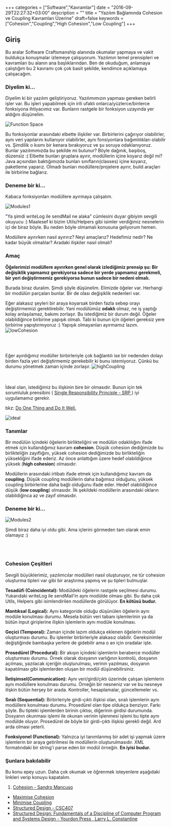 +++
categories = ["Software","Kavramlar"]
date = "2016-09-29T22:27:32+03:00"
description = ""
title = "Yazılım Bağlamında Cohesion ve Coupling Kavramları Üzerine"
draft=false
keywords = ["Cohesion","Coupling","High Cohesion","Low Coupling"]
+++


## Giriş

Bu aralar Software Craftsmanship alanında okumalar yapmaya ve vakit buldukça konuşmalar izlemeye çalışıyorum. Yazılımın temel prensipleri ve kavramları bu alanın ana başlıklarından. Ben de okuduğum, anlamaya çalıştığım bu 2 kavramı çok çok basit şekilde,  kendimce açıklamaya çalışacağım.

<!--more-->

### Diyelim ki...

Diyelim ki bir yazılım geliştiriyoruz. Yazılımımızın yapması gereken belirli işler var. Bu işleri yapabilmek için irili ufaklı onlarca/yüzlerce/binlerce fonksiyona ihtiyacımız var. Bunların rastgele bir fonksiyon uzayında yer aldığını düşünelim.

<img src="/img/cohesion-coupling/functionSpace.png" title="Function Space"/>

Bu fonksiyonlar arasındaki elbette ilişkiler var. Birbirlerini çağırıyor olabilirler, aynı veri yapılarını kullanıyor olabilirler, aynı fonsiyonlara bağımlılıkları olabilir vs. Şimdilik o kısmı bir kenara bırakıyoruz ve şu soruya odaklanıyoruz. Bunlar yazılımımızda bu şekilde mi bulunur? Böyle dağınık, başıboş, düzensiz :( Elbette bunları gruplara ayırır, modüllerin içine koyarız değil mi? Java açısından baktığımızda bunları sınıfların(classes) içine koyarız, paketleme yaparız. Olmadı bunları modüllere/projelere ayırır, build araçları ile birbirine bağlarız.


### Deneme bir ki...

Kabaca fonksiyonları modüllere ayırmaya çalışalım.

<img src="/img/cohesion-coupling/modules1.png" title="Modules1"/>

"Ya şimdi writeLog ile sendMail ne alaka" cümlesini duyar gibiyim sevgili okuyucu :) Maalesef ki bizim Utils/Helpers gibi isimler verdiğimiz nesnelerin içi de biraz böyle. Bu neden böyle olmamalı konusuna geliyorum hemen.

Modüllere ayırırken nasıl ayırırız? Neyi amaçlarız? Hedefimiz nedir? Ne kadar büyük olmalılar? Aradaki ilişkiler nasıl olmalı?

### Amaç

**Öğelerimizi modüllere ayırırken genel olarak izlediğimiz prensip şu: Bir değişiklik yapmamız gerekiyorsa sadece bir yerde yapmamız gerekmeli, bir yeri değiştirmemiz gerekiyorsa bunun sadece bir nedeni olmalı.** 

Burada biraz duralım. Şimdi şöyle düşünelim. Elimizde öğeler var. Herhangi bir modülün parçaları bunlar. Bir de olası değişiklik nedenleri var.

Eğer alakasız şeyleri bir araya koyarsak birden fazla sebep orayı değiştirmemizi gerektirebilir. Yani modülümüz **odaklı** olmaz, ne iş yaptığı kolay anlaşılamaz, bakımı zorlaşır. Bu istediğimiz bir durum değil. Öğeler olabildiğince birbirine yapışık olmalı. Tabi ki bunun için öğeleri gereksiz yere birbirine yapıştırmıyoruz :) Yapışık olmayanları ayırmamız lazım.
<img src="/img/cohesion-coupling/lowCohesion.png" title="lowCohesion"/>

<br></br>

Eğer ayırdığımız modüller birbirleriyle çok bağlantılı ise bir nedenden dolayı birden fazla yeri değiştirmemiz gerekebilir ki bunu istemiyoruz. Çünkü bu durumu yönetmek zaman içinde zorlaşır. 
<img src="/img/cohesion-coupling/highCoupling.png" title="highCoupling"/>


<br></br>
İdeal olan, istediğimiz bu ilişkinin bire bir olmasıdır. Bunun için tek sorumluluk prensibini ( <a href="http://webpro.github.io/programming-principles/#single-responsibility-principle" >Single Responsibility Principle - SRP </a>) iyi uygulamamız gerekir. 

bkz: <a href="https://en.wikipedia.org/wiki/Unix_philosophy#Do_One_Thing_and_Do_It_Well"> Do One Thing and Do It Well. </a> 

<img src="/img/cohesion-coupling/ideal.png" title="ideal"/>



### Tanımlar

Bir modülün içindeki öğelerin birlikteliğini ve modülün odaklılığını ifade etmek için kullandığımız kavram **cohesion**. Düşük cohesion dediğimizde bu birlikteliğin zayıflığını, yüksek cohesion dediğimizde bu birlikteliğin yüksekliğini ifade ederiz. Az önce anlattığım üzere hedef olabildiğince yüksek (**high cohesion**) olmasıdır. 

Modüllerin arasındaki irtibatı ifade etmek için kullandığımız kavram da **coupling**. Düşük coupling modüllerin daha bağımsız olduğunu, yüksek coupling birbirlerine daha bağlı olduğunu ifade eder. Hedef olabildiğince düşük (**low coupling**) olmasıdır. İlk şekildeki modüllerin arasındaki okların olabildiğinca az ve zayıf olmasıdır.



### Deneme bir ki...

<img src="/img/cohesion-coupling/modules2.png" title="Modules2"/>

Şimdi biraz daha iyi oldu gibi. Ama içlerini görmeden tam olarak emin olamayız :) 


<br></br>
### Cohesion Çeşitleri

Sevgili büyüklerimiz, yazılımcılar modülleri nasıl oluşturuyor, ne tür cohesion oluşturma tipleri var gibi bir araştırma yapmış ve şu tipleri bulmuşlar.

**Tesadüfi (Coincidental):**
Modüldeki öğelerin rastgele seçilmesi durumu. Yukarıdaki writeLog ile sendMail'in aynı modülde olması gibi. Bu daha çok Utils, Helpers gibi isimlendirilen modüllerde görülüyor. **En kötüsü budur.**

**Mantıksal (Logical):**
Aynı kategoride olduğu düşünülen öğelerin aynı modüle konulması durumu. Mesela bütün veri tabanı işlemlerinin ya da bütün input girişlerine ilişkin işlemlerin aynı modüle konulması.


**Geçici (Temporal):**
Zaman içinde lazım oldukça eklenen öğelerin modül oluşturması durumu. Bu işlemler birbirleriyle alakasız olabilir. Gereksinimler değiştiğinde bambaşka yerlere de gidebilir ama o an için oradalar işte.

**Prosedürel (Procedural):**
Bir akışın içindeki işlemlerin beraberce modüller oluşturması durumu. Örnek olarak dosyanın varlığının kontrolü, dosyanın açılması, yazılacak içeriğin oluşturulması, verinin yazılması, dosyanın kapatılması gibi işlemlerden oluşan bir modül düşünebilirsiniz.

**İletişimsel(Communication):**
Aynı veri/girdi/çıktı üzerinde çalışan işlemlerin aynı modüllere konulması durumu. Örneğin bir nesneniz var ve bu nesneye ilişkin bütün herşey bir arada. Kontroller, hesaplamalar, güncellemeler vs.

**Sıralı (Sequential):**
Birbirleriyle girdi-çıktı ilişkisi olan, sıralı işlemlerin aynı modüllere konulması durumu. Prosedürel olan tipe oldukça benziyor. Farkı şöyle. Bu tipteki işlemlerden birinin çıktısı, diğerinin girdisi durumunda. Dosyanın okunması işlemi ile okunan verinin işlenmesi işlemi bu tipte aynı modülde oluyor. Prosedürel de böyle bir girdi-çıktı ilişkisi gerekli değil. Ard arda olması yeterli. 

**Fonksiyonel (Functional):**
Yalnızca iyi tanımlanmış bir adet işi yapmak üzere işlemlerin bir araya getirilmesi ile modüllerin oluşturulmasıdır. XML formatındaki bir string'i parse eden bir modül örneğin. **En iyisi budur.**  


### Şunlara bakılabilir


Bu konu epey uzun. Daha çok okumak ve öğrenmek isteyenlere aşağıdaki linkleri verip konuyu kapatalım.

1. <a href="https://codurance.com/software-creation/2016/03/03/cohesion-cornerstone-software-design/">Cohesion - Sandro Mancuso</a>
* <a href="http://webpro.github.io/programming-principles/#maximise-cohesion">Maximise Cohesion</a>
* <a href="http://webpro.github.io/programming-principles/#minimise-coupling">Minimise Coupling</a>
* <a href="http://www.cs.toronto.edu/~penny/teaching/csc407-02s/lectures/04structured-design.pdf">Structured Design - CSC407</a>
* <a href="https://www.amazon.com/Structured-Design-Fundamentals-Discipline-Computer/dp/0138544719">Structured Design: Fundamentals of a Discipline of Computer Program and Systems Design - Yourdon Press , Larry L. Constantine</a>
